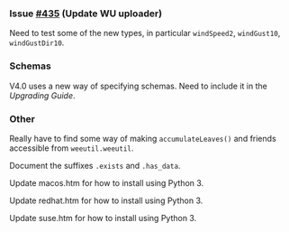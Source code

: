 ### Issue [#435](https://github.com/weewx/weewx/issues/435) (Update WU uploader)
Need to test some of the new types, in particular `windSpeed2`, `windGust10`,
`windGustDir10`.

### Schemas
V4.0 uses a new way of specifying schemas. Need to include it in the *Upgrading Guide*.

### Other
Really have to find some way of making `accumulateLeaves()` and friends accessible
from `weeutil.weeutil`.

Document the suffixes `.exists` and `.has_data`.

Update macos.htm for how to install using Python 3.

Update redhat.htm for how to install using Python 3.

Update suse.htm for how to install using Python 3.